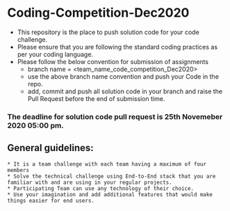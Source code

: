 # Coding-Competition-Dec2020 #

*  This repository is the place to push solution code for your code challenge.
*  Please ensure that you are following the standard coding practices as per your coding language.
*  Please follow the below convention for submission of assignments 
	*  branch name = <team_name_code_competition_Dec2020>
	*  use the above branch name convention and push your Code in the repo.
	*  add, commit and push all solution code in your branch and raise the Pull Request before the end of submission time.
	
### The deadline for solution code pull request is 25th Novemeber 2020 05:00 pm. ###

## General guidelines: ##
	* It is a team challenge with each team having a maximum of four members 
	* Solve the technical challenge using End-to-End stack that you are familiar with and are using in your regular projects.
	* Participating Team can use any technology of their choice.  
	* Use your imagination and add additional features that would make things easier for end users. 
